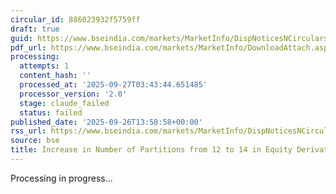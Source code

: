 ```yaml
---
circular_id: 886023932f5759ff
draft: true
guid: https://www.bseindia.com/markets/MarketInfo/DispNoticesNCirculars.aspx?Noticeid={02817F06-6AB5-4567-8826-BAE32BABE657}&noticeno=20250926-66&dt=09/26/2025&icount=66&totcount=76&flag=0
pdf_url: https://www.bseindia.com/markets/MarketInfo/DownloadAttach.aspx?id=20250926-66&attachedId=c0e1c253-200e-4d26-8aa6-3e3d6f3a6599
processing:
  attempts: 1
  content_hash: ''
  processed_at: '2025-09-27T03:43:44.651485'
  processor_version: '2.0'
  stage: claude_failed
  status: failed
published_date: '2025-09-26T13:58:58+00:00'
rss_url: https://www.bseindia.com/markets/MarketInfo/DispNoticesNCirculars.aspx?Noticeid={02817F06-6AB5-4567-8826-BAE32BABE657}&noticeno=20250926-66&dt=09/26/2025&icount=66&totcount=76&flag=0
source: bse
title: Increase in Number of Partitions from 12 to 14 in Equity Derivatives Segment
---
```


Processing in progress...